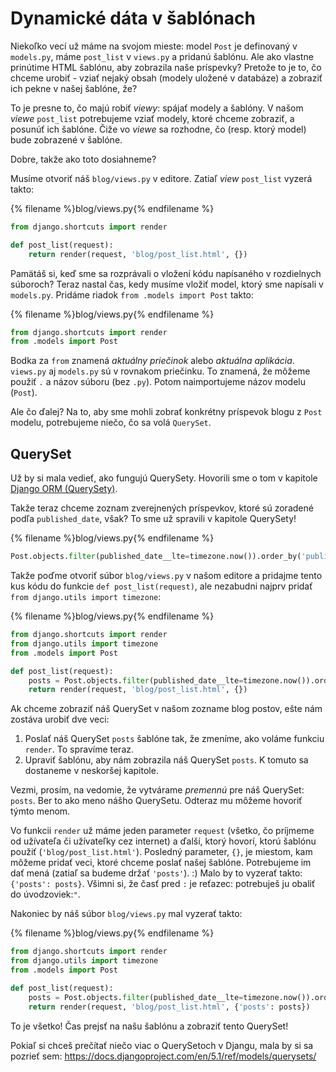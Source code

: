 # Dynamické dáta v šablónach

Niekoľko vecí už máme na svojom mieste: model `Post` je definovaný v `models.py`, máme `post_list` v `views.py` a pridanú šablónu. Ale ako vlastne prinútime HTML šablónu, aby zobrazila naše príspevky? Pretože to je to, čo chceme urobiť - vziať nejaký obsah (modely uložené v databáze) a zobraziť ich pekne v našej šablóne, že?

To je presne to, čo majú robiť *viewy*: spájať modely a šablóny. V našom *viewe* `post_list` potrebujeme vziať modely, ktoré chceme zobraziť, a posunúť ich šablóne. Čiže vo *viewe* sa rozhodne, čo (resp. ktorý model) bude zobrazené v šablóne.

Dobre, takže ako toto dosiahneme?

Musíme otvoriť náš `blog/views.py` v editore. Zatiaľ *view* `post_list` vyzerá takto:

{% filename %}blog/views.py{% endfilename %}

```python
from django.shortcuts import render

def post_list(request):
    return render(request, 'blog/post_list.html', {})
```

Pamätáš si, keď sme sa rozprávali o vložení kódu napísaného v rozdielnych súboroch? Teraz nastal čas, kedy musíme vložiť model, ktorý sme napísali v `models.py`. Pridáme riadok `from .models import Post` takto:

{% filename %}blog/views.py{% endfilename %}

```python
from django.shortcuts import render
from .models import Post
```

Bodka za `from` znamená *aktuálny priečinok* alebo *aktuálna aplikácia*. `views.py` aj `models.py` sú v rovnakom priečinku. To znamená, že môžeme použiť `.` a názov súboru (bez `.py`). Potom naimportujeme názov modelu (`Post`).

Ale čo ďalej? Na to, aby sme mohli zobrať konkrétny príspevok blogu z `Post` modelu, potrebujeme niečo, čo sa volá `QuerySet`.

## QuerySet

Už by si mala vedieť, ako fungujú QuerySety. Hovorili sme o tom v kapitole [Django ORM (QuerySety)](../django_orm/README.md).

Takže teraz chceme zoznam zverejnených príspevkov, ktoré sú zoradené podľa `published_date`, však? To sme už spravili v kapitole QuerySety!

{% filename %}blog/views.py{% endfilename %}

```python
Post.objects.filter(published_date__lte=timezone.now()).order_by('published_date')
```

Takže poďme otvoriť súbor `blog/views.py` v našom editore a pridajme tento kus kódu do funkcie `def post_list(request)`, ale nezabudni najprv pridať `from django.utils import timezone`:

{% filename %}blog/views.py{% endfilename %}

```python
from django.shortcuts import render
from django.utils import timezone
from .models import Post

def post_list(request):
    posts = Post.objects.filter(published_date__lte=timezone.now()).order_by('published_date')
    return render(request, 'blog/post_list.html', {})
```

Ak chceme zobraziť náš QuerySet v našom zozname blog postov, ešte nám zostáva urobiť dve veci:

1. Poslať náš QuerySet `posts` šablóne tak, že zmeníme, ako voláme funkciu `render`. To spravíme teraz.
2. Upraviť šablónu, aby nám zobrazila náš QuerySet `posts`. K tomuto sa dostaneme v neskoršej kapitole.

Vezmi, prosím, na vedomie, že vytvárame *premennú* pre náš QuerySet: `posts`. Ber to ako meno nášho QuerySetu. Odteraz mu môžeme hovoriť týmto menom.

Vo funkcii `render` už máme jeden parameter `request` (všetko, čo príjmeme od užívateľa či užívateľky cez internet) a ďalší, ktorý hovorí, ktorú šablónu použiť (`'blog/post_list.html'`). Posledný parameter, `{}`, je miestom, kam môžeme pridať veci, ktoré chceme poslať našej šablóne. Potrebujeme im dať mená (zatiaľ sa budeme držať `'posts'`). :) Malo by to vyzerať takto: `{'posts': posts}`. Všimni si, že časť pred `:` je reťazec: potrebuješ ju obaliť do úvodzoviek:`"`.

Nakoniec by náš súbor `blog/views.py` mal vyzerať takto:

{% filename %}blog/views.py{% endfilename %}

```python
from django.shortcuts import render
from django.utils import timezone
from .models import Post

def post_list(request):
    posts = Post.objects.filter(published_date__lte=timezone.now()).order_by('published_date')
    return render(request, 'blog/post_list.html', {'posts': posts})
```

To je všetko! Čas prejsť na našu šablónu a zobraziť tento QuerySet!

Pokiaľ si chceš prečítať niečo viac o QuerySetoch v Djangu, mala by si sa pozrieť sem: https://docs.djangoproject.com/en/5.1/ref/models/querysets/